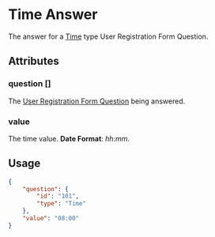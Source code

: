 # Time Answer <Badge text="object" vertical="middle" />
The answer for a [Time](./acrm-question-type/#time) type User Registration Form Question.

## Attributes
### question [<Badge text="object" vertical="middle" />]
The [User Registration Form Question](./acrm-question) being answered.

### value <Badge text="string" vertical="middle" />
The time value. **Date Format**: *hh:mm*.

## Usage
``` json
{
    "question": {
        "id": "101",
        "type": "Time"
    },
    "value": "08:00"   
}
```